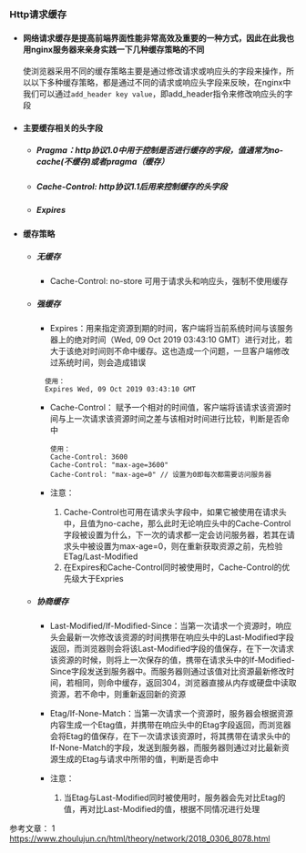 ### Http请求缓存

- #### 网络请求缓存是提高前端界面性能非常高效及重要的一种方式，因此在此我也用nginx服务器来亲身实践一下几种缓存策略的不同
  使浏览器采用不同的缓存策略主要是通过修改请求或响应头的字段来操作，所以以下多种缓存策略，都是通过不同的请求或响应头字段来反映，在nginx中我们可以通过```add_header key value```，即add_header指令来修改响应头的字段

- #### 主要缓存相关的头字段
  - ##### Pragma：http协议1.0中用于控制是否进行缓存的字段，值通常为no-cache(不缓存)或者pragma（缓存）
  - ##### Cache-Control: http协议1.1后用来控制缓存的头字段
  - ##### Expires

- #### 缓存策略
  - ##### 无缓存
    - Cache-Control: no-store 可用于请求头和响应头，强制不使用缓存
    
  - ##### 强缓存
    - Expires：用来指定资源到期的时间，客户端将当前系统时间与该服务器上的绝对时间（Wed, 09 Oct 2019 03:43:10 GMT）进行对比，若大于该绝对时间则不命中缓存。这也造成一个问题，一旦客户端修改过系统时间，则会造成错误
    ``` 
      使用：
      Expires Wed, 09 Oct 2019 03:43:10 GMT
    ```
    
    - Cache-Control： 赋予一个相对的时间值，客户端将该请求该资源时间与上一次请求该资源时间之差与该相对时间进行比较，判断是否命中  
       ```
      使用：
      Cache-Control: 3600
      Cache-Control: "max-age=3600"
      Cache-Control: "max-age=0" // 设置为0即每次都需要访问服务器
       ```
       
    - 注意：
      1. Cache-Control也可用在请求头字段中，如果它被使用在请求头中，且值为no-cache，那么此时无论响应头中的Cache-Control字段被设置为什么，下一次的请求都一定会访问服务器，若其在请求头中被设置为max-age=0，则在重新获取资源之前，先检验ETag/Last-Modified
      2. 在Expires和Cache-Control同时被使用时，Cache-Control的优先级大于Expries
   
  - ##### 协商缓存
    - Last-Modified/If-Modified-Since：当第一次请求一个资源时，响应头会最新一次修改该资源的时间携带在响应头中的Last-Modified字段返回，而浏览器则会将该Last-Modified字段的值保存，在下一次请求该资源的时候，则将上一次保存的值，携带在请求头中的If-Modified-Since字段发送到服务器中。而服务器则通过该值对比资源最新修改时间，若相同，则命中缓存，返回304，浏览器直接从内存或硬盘中读取资源，若不命中，则重新返回新的资源
    
    - Etag/If-None-Match：当第一次请求一个资源时，服务器会根据资源内容生成一个Etag值，并携带在响应头中的Etag字段返回，而浏览器会将Etag的值保存，在下一次请求该资源时，将其携带在请求头中的If-None-Match的字段，发送到服务器，而服务器则通过对比最新资源生成的Etag与请求中所带的值，判断是否命中
    
    - 注意：
      1. 当Etag与Last-Modified同时被使用时，服务器会先对比Etag的值，再对比Last-Modified的值，根据不同情况进行处理
 
 参考文章：
 1 https://www.zhoulujun.cn/html/theory/network/2018_0306_8078.html
